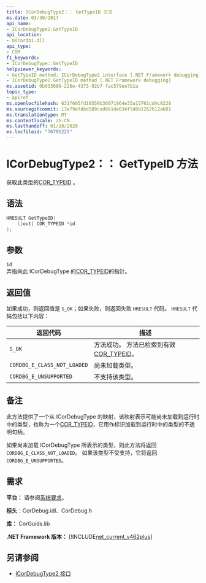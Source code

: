 ```yaml
---
title: ICorDebugType2：： GetTypeID 方法
ms.date: 03/30/2017
api_name:
- ICorDebugType2.GetTypeID
api_location:
- mscordbi.dll
api_type:
- COM
f1_keywords:
- ICorDebugType::GetTypeID
helpviewer_keywords:
- GetTypeID method, ICorDebugType2 interface [.NET Framework debugging]
- ICorDebugType2.GetTypeID method [.NET Framework debugging]
ms.assetid: 0b933686-226e-4373-92b7-fac579ee7b1a
topic_type:
- apiref
ms.openlocfilehash: 631f605fd18559b36071964e35a15761cd4c8228
ms.sourcegitcommit: 13e79efdbd589cad6b1de634f5d6b1262b12ab01
ms.translationtype: MT
ms.contentlocale: zh-CN
ms.lasthandoff: 01/28/2020
ms.locfileid: "76791225"
---
```

# <a name="icordebugtype2gettypeid-method"></a>ICorDebugType2：： GetTypeID 方法
获取此类型的[COR_TYPEID](cor-typeid-structure.md) 。  
  
## <a name="syntax"></a>语法  
  
```cpp  
HRESULT GetTypeID(  
    ([out] COR_TYPEID *id  
);  
```  
  
## <a name="parameters"></a>参数  
 `id`  
 弄指向此 ICorDebugType 的[COR_TYPEID](cor-typeid-structure.md)的指针。  
  
## <a name="return-value"></a>返回值  
 如果成功，则返回值是 `S_OK`；如果失败，则返回失败 `HRESULT` 代码。 `HRESULT` 代码包括以下内容：  
  
|返回代码|描述|  
|-----------------|-----------------|  
|`S_OK`|方法成功。 方法已检索到有效[COR_TYPEID](cor-typeid-structure.md)。|  
|`CORDBG_E_CLASS_NOT_LOADED`|尚未加载类型。|  
|`CORDBG_E_UNSUPPORTED`|不支持该类型。|  
  
## <a name="remarks"></a>备注  
 此方法提供了一个从 ICorDebugType 的映射，该映射表示可能尚未加载到运行时中的类型，也称为一个[COR_TYPEID](cor-typeid-structure.md)，它用作标识加载到运行时中的类型的不透明句柄。  
  
 如果尚未加载 ICorDebugType 所表示的类型，则此方法将返回 `CORDBG_E_CLASS_NOT_LOADED`。  如果该类型不受支持，它将返回 `CORDBG_E_UNSUPPORTED`。  
  
## <a name="requirements"></a>需求  
 **平台：** 请参阅[系统要求](../../../../docs/framework/get-started/system-requirements.md)。  
  
 **标头**：CorDebug.idl、CorDebug.h  
  
 **库：** CorGuids.lib  
  
 **.NET Framework 版本：** [!INCLUDE[net_current_v462plus](../../../../includes/net-current-v462plus-md.md)]  
  
## <a name="see-also"></a>另请参阅

- [ICorDebugType2 接口](icordebugtype2-interface.md)
